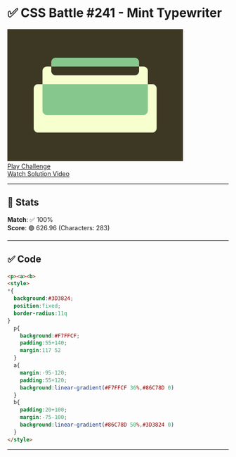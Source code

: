 # ✅ CSS Battle #241 - Mint Typewriter

![Target](./images/241.png)  
[Play Challenge](https://cssbattle.dev/play/241)  
[Watch Solution Video](https://www.youtube.com/watch?v=tL-JDitR8Q8)

---

## 🔢 Stats

**Match**: ✅ 100%  
**Score**: 🟢 626.96 (Characters: 283)

---

## ✅ Code

```html
<p><a><b>
<style>
*{
  background:#3D3824;
  position:fixed;
  border-radius:11q
}
  p{
    background:#F7FFCF;
    padding:55+140;
    margin:117 52
  }
  a{
    margin:-95-120;
    padding:55+120;
    background:linear-gradient(#F7FFCF 36%,#86C78D 0)
  }
  b{
    padding:20+100;
    margin:-75-100;
    background:linear-gradient(#86C78D 50%,#3D3824 0)
  }
</style>
```

---
